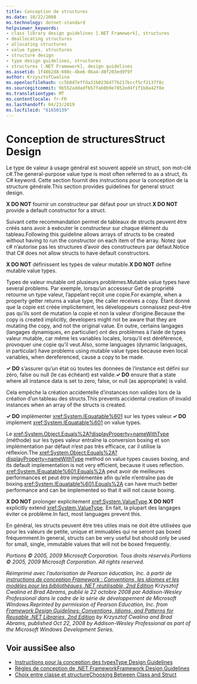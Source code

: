 ```yaml
---
title: Conception de structures
ms.date: 10/22/2008
ms.technology: dotnet-standard
helpviewer_keywords:
- class library design guidelines [.NET Framework], structures
- deallocating structures
- allocating structures
- value types, structures
- structure design
- type design guidelines, structures
- structures [.NET Framework], design guidelines
ms.assetid: 1f48b2d8-608c-4be6-9ba4-d8f203ed9f9f
author: KrzysztofCwalina
ms.openlocfilehash: cc5b8d7effda31b0236477b217bccf5cf2137f8c
ms.sourcegitcommit: 9b552addadfb57fab0b9e7852ed4f1f1b8a42f8e
ms.translationtype: MT
ms.contentlocale: fr-FR
ms.lasthandoff: 04/23/2019
ms.locfileid: "61650139"
---
```

# <a name="struct-design"></a><span data-ttu-id="83b7d-102">Conception de structures</span><span class="sxs-lookup"><span data-stu-id="83b7d-102">Struct Design</span></span>
<span data-ttu-id="83b7d-103">Le type de valeur à usage général est souvent appelé un struct, son mot-clé c#.</span><span class="sxs-lookup"><span data-stu-id="83b7d-103">The general-purpose value type is most often referred to as a struct, its C# keyword.</span></span> <span data-ttu-id="83b7d-104">Cette section fournit des instructions pour la conception de la structure générale.</span><span class="sxs-lookup"><span data-stu-id="83b7d-104">This section provides guidelines for general struct design.</span></span>  
  
 <span data-ttu-id="83b7d-105">**X DO NOT** fournir un constructeur par défaut pour un struct.</span><span class="sxs-lookup"><span data-stu-id="83b7d-105">**X DO NOT** provide a default constructor for a struct.</span></span>  
  
 <span data-ttu-id="83b7d-106">Suivant cette recommandation permet de tableaux de structs peuvent être créés sans avoir à exécuter le constructeur sur chaque élément du tableau.</span><span class="sxs-lookup"><span data-stu-id="83b7d-106">Following this guideline allows arrays of structs to be created without having to run the constructor on each item of the array.</span></span> <span data-ttu-id="83b7d-107">Notez que c# n’autorise pas les structures d’avoir des constructeurs par défaut.</span><span class="sxs-lookup"><span data-stu-id="83b7d-107">Notice that C# does not allow structs to have default constructors.</span></span>  
  
 <span data-ttu-id="83b7d-108">**X DO NOT** définissent les types de valeur mutable.</span><span class="sxs-lookup"><span data-stu-id="83b7d-108">**X DO NOT** define mutable value types.</span></span>  
  
 <span data-ttu-id="83b7d-109">Types de valeur mutable ont plusieurs problèmes.</span><span class="sxs-lookup"><span data-stu-id="83b7d-109">Mutable value types have several problems.</span></span> <span data-ttu-id="83b7d-110">Par exemple, lorsqu’un accesseur Get de propriété retourne un type valeur, l’appelant reçoit une copie.</span><span class="sxs-lookup"><span data-stu-id="83b7d-110">For example, when a property getter returns a value type, the caller receives a copy.</span></span> <span data-ttu-id="83b7d-111">Étant donné que la copie est créée implicitement, les développeurs connaissez peut-être pas qu’ils sont de mutation la copie et non la valeur d’origine.</span><span class="sxs-lookup"><span data-stu-id="83b7d-111">Because the copy is created implicitly, developers might not be aware that they are mutating the copy, and not the original value.</span></span> <span data-ttu-id="83b7d-112">En outre, certains langages (langages dynamiques, en particulier) ont des problèmes à l’aide de types valeur mutable, car même les variables locales, lorsqu’il est déréférencé, provoquer une copie qu’il veut.</span><span class="sxs-lookup"><span data-stu-id="83b7d-112">Also, some languages (dynamic languages, in particular) have problems using mutable value types because even local variables, when dereferenced, cause a copy to be made.</span></span>  
  
 <span data-ttu-id="83b7d-113">**✓ DO** s’assurer qu’un état où toutes les données de l’instance est défini sur zéro, false ou null (le cas échéant) est valide.</span><span class="sxs-lookup"><span data-stu-id="83b7d-113">**✓ DO** ensure that a state where all instance data is set to zero, false, or null (as appropriate) is valid.</span></span>  
  
 <span data-ttu-id="83b7d-114">Cela empêche la création accidentelle d’instances non valides lors de la création d’un tableau des structs.</span><span class="sxs-lookup"><span data-stu-id="83b7d-114">This prevents accidental creation of invalid instances when an array of the structs is created.</span></span>  
  
 <span data-ttu-id="83b7d-115">**✓ DO** implémenter <xref:System.IEquatable%601> sur les types valeur.</span><span class="sxs-lookup"><span data-stu-id="83b7d-115">**✓ DO** implement <xref:System.IEquatable%601> on value types.</span></span>  
  
 <span data-ttu-id="83b7d-116">Le <xref:System.Object.Equals%2A?displayProperty=nameWithType> (méthode) sur les types valeur entraîne la conversion boxing et son implémentation par défaut n’est pas très efficace, car il utilise la réflexion.</span><span class="sxs-lookup"><span data-stu-id="83b7d-116">The <xref:System.Object.Equals%2A?displayProperty=nameWithType> method on value types causes boxing, and its default implementation is not very efficient, because it uses reflection.</span></span> <span data-ttu-id="83b7d-117"><xref:System.IEquatable%601.Equals%2A> peut avoir de meilleures performances et peut être implémentée afin qu’elle n’entraîne pas de boxing.</span><span class="sxs-lookup"><span data-stu-id="83b7d-117"><xref:System.IEquatable%601.Equals%2A> can have much better performance and can be implemented so that it will not cause boxing.</span></span>  
  
 <span data-ttu-id="83b7d-118">**X DO NOT** prolonger explicitement <xref:System.ValueType>.</span><span class="sxs-lookup"><span data-stu-id="83b7d-118">**X DO NOT** explicitly extend <xref:System.ValueType>.</span></span> <span data-ttu-id="83b7d-119">En fait, la plupart des langages éviter ce problème.</span><span class="sxs-lookup"><span data-stu-id="83b7d-119">In fact, most languages prevent this.</span></span>  
  
 <span data-ttu-id="83b7d-120">En général, les structs peuvent être très utiles mais ne doit être utilisées que pour les valeurs de petite, unique et immuables qui ne seront pas boxed fréquemment.</span><span class="sxs-lookup"><span data-stu-id="83b7d-120">In general, structs can be very useful but should only be used for small, single, immutable values that will not be boxed frequently.</span></span>  
  
 <span data-ttu-id="83b7d-121">*Portions © 2005, 2009 Microsoft Corporation. Tous droits réservés.*</span><span class="sxs-lookup"><span data-stu-id="83b7d-121">*Portions © 2005, 2009 Microsoft Corporation. All rights reserved.*</span></span>  
  
 <span data-ttu-id="83b7d-122">*Réimprimé avec l’autorisation de Pearson éducation, Inc. à partir de [instructions de conception Framework : Conventions, les idiomes et les modèles pour les bibliothèques .NET réutilisable, 2nd Edition](https://www.informit.com/store/framework-design-guidelines-conventions-idioms-and-9780321545619) Krzysztof Cwalina et Brad Abrams, publié le 22 octobre 2008 par Addison-Wesley Professional dans le cadre de la série de développement de Microsoft Windows.*</span><span class="sxs-lookup"><span data-stu-id="83b7d-122">*Reprinted by permission of Pearson Education, Inc. from [Framework Design Guidelines: Conventions, Idioms, and Patterns for Reusable .NET Libraries, 2nd Edition](https://www.informit.com/store/framework-design-guidelines-conventions-idioms-and-9780321545619) by Krzysztof Cwalina and Brad Abrams, published Oct 22, 2008 by Addison-Wesley Professional as part of the Microsoft Windows Development Series.*</span></span>  
  
## <a name="see-also"></a><span data-ttu-id="83b7d-123">Voir aussi</span><span class="sxs-lookup"><span data-stu-id="83b7d-123">See also</span></span>

- [<span data-ttu-id="83b7d-124">Instructions pour la conception des types</span><span class="sxs-lookup"><span data-stu-id="83b7d-124">Type Design Guidelines</span></span>](../../../docs/standard/design-guidelines/type.md)
- [<span data-ttu-id="83b7d-125">Règles de conception de .NET Framework</span><span class="sxs-lookup"><span data-stu-id="83b7d-125">Framework Design Guidelines</span></span>](../../../docs/standard/design-guidelines/index.md)
- [<span data-ttu-id="83b7d-126">Choix entre classe et structure</span><span class="sxs-lookup"><span data-stu-id="83b7d-126">Choosing Between Class and Struct</span></span>](../../../docs/standard/design-guidelines/choosing-between-class-and-struct.md)
